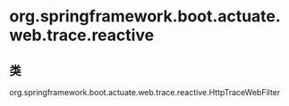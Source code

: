 # org.springframework.boot.actuate.web.trace.reactive

## 类

org.springframework.boot.actuate.web.trace.reactive.HttpTraceWebFilter





